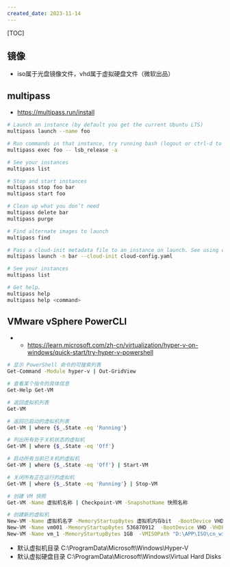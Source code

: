 ```yaml
---
created_date: 2023-11-14
---
```


[TOC]

## 镜像

- iso属于光盘镜像文件，vhd属于虚拟硬盘文件（微软出品）

## multipass

- https://multipass.run/install

```bash
# Launch an instance (by default you get the current Ubuntu LTS)
multipass launch --name foo

# Run commands in that instance, try running bash (logout or ctrl-d to quit)
multipass exec foo -- lsb_release -a

# See your instances
multipass list

# Stop and start instances
multipass stop foo bar
multipass start foo

# Clean up what you don’t need
multipass delete bar
multipass purge

# Find alternate images to launch
multipass find

# Pass a cloud-init metadata file to an instance on launch. See using cloud-init with multipass for more details
multipass launch -n bar --cloud-init cloud-config.yaml

# See your instances
multipass list

# Get help、
multipass help
multipass help <command>
```

## VMware vSphere PowerCLI

- - https://learn.microsoft.com/zh-cn/virtualization/hyper-v-on-windows/quick-start/try-hyper-v-powershell

```bash
# 显示 PowerShell 命令的可搜索列表
Get-Command -Module hyper-v | Out-GridView

# 查看某个指令的具体信息
Get-Help Get-VM

# 返回虚拟机列表
Get-VM

# 返回已启动的虚拟机列表
Get-VM | where {$_.State -eq 'Running'}

# 列出所有处于关机状态的虚拟机
Get-VM | where {$_.State -eq 'Off'}

# 启动所有当前已关机的虚拟机
Get-VM | where {$_.State -eq 'Off'} | Start-VM

# 关闭所有正在运行的虚拟机
Get-VM | where {$_.State -eq 'Running'} | Stop-VM

# 创建 VM 快照
Get-VM -Name 虚拟机名称 | Checkpoint-VM -SnapshotName 快照名称

# 创建新的虚拟机
New-VM -Name 虚拟机名字 -MemoryStartupBytes 虚拟机内存bit  -BootDevice VHD -VHDPath   "vhdx镜像地址"   -SwitchName 虚拟网卡的名称;
New-VM -Name vm001 -MemoryStartupBytes 536870912  -BootDevice VHD -VHDPath   "E:\hyper-v\vDisk\cq (1).vhdx"   -SwitchName "外部虚拟交换机";
New-VM -Name vm_1 -MemoryStartupBytes 1GB  -VMISOPath "D:\APP\ISO\cn_windows_7_ultimate_with_sp1_x86_dvd_u_677486.iso"
```

- 默认虚拟机目录 C:\\ProgramData\\Microsoft\\Windows\\Hyper-V
- 默认虚拟硬盘目录 C:\\ProgramData\\Microsoft\\Windows\\Virtual Hard Disks

